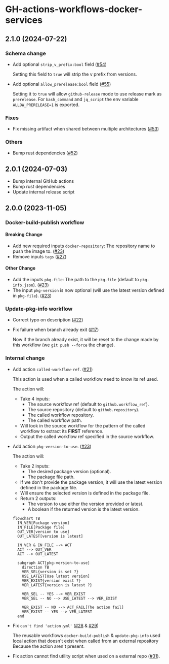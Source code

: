 <!-- markdownlint-configure-file
{
  "no-duplicate-heading": { "siblings_only": true }
}
-->
# GH-actions-workflows-docker-services

<!-- split-marker -->

## 2.1.0 (2024-07-22)

### Schema change

- Add optional `strip_v_prefix:bool` field ([#54](https://github.com/FirelightFlagboy/gh-actions-workflows-docker-services/issues/54))

  Setting this field to `true` will strip the v prefix from versions.

- Add optional `allow_prerelease:bool` field ([#55](https://github.com/FirelightFlagboy/gh-actions-workflows-docker-services/issues/55))

  Setting it to `true` will allow `github-release` mode to use release mark as `prerelease`.
  For `bash_command` and `jq_script` the env variable `ALLOW_PRERELEASE=1` is exported.

### Fixes

- Fix missing artifact when shared between multiple architectures ([#53](https://github.com/FirelightFlagboy/gh-actions-workflows-docker-services/issues/53))

### Others

- Bump rust dependencies ([#52](https://github.com/FirelightFlagboy/gh-actions-workflows-docker-services/pull/52))

## 2.0.1 (2024-07-03)

- Bump internal GitHub actions
- Bump rust dependencies
- Update internal release script

## 2.0.0 (2023-11-05)

### Docker-build-publish workflow

#### Breaking Change

- Add new required inputs `docker-repository`: The repository name to push the image to. ([#23](https://github.com/FirelightFlagboy/gh-actions-workflows-docker-services/pull/23))
- Remove inputs `tags` ([#27](https://github.com/FirelightFlagboy/gh-actions-workflows-docker-services/pull/23))

#### Other Change

- Add the inputs `pkg-file`: The path to the `pkg-file` (default to `pkg-info.json`). ([#23](https://github.com/FirelightFlagboy/gh-actions-workflows-docker-services/pull/23))
- The input `pkg-version` is now optional (will use the latest version defined in `pkg-file`). ([#23](https://github.com/FirelightFlagboy/gh-actions-workflows-docker-services/pull/23))

### Update-pkg-info workflow

- Correct typo on description ([#22](https://github.com/FirelightFlagboy/gh-actions-workflows-docker-services/pull/22))
- Fix failure when branch already exit ([#17](https://github.com/FirelightFlagboy/gh-actions-workflows-docker-services/issues/17))

  Now if the branch already exist, it will be reset to the change made by this workflow (we `git push --force` the change).

### Internal change

- Add action `called-workflow-ref`. ([#21](https://github.com/FirelightFlagboy/gh-actions-workflows-docker-services/pull/21))

  This action is used when a called workflow need to know its ref used.

  The action will:

  - Take 4 inputs:
    - The source workflow ref (default to `github.workflow_ref`).
    - The source repository (default to `github.repository`).
    - The called workflow repository.
    - The called workflow path.
  - Will look in the source workflow for the pattern of the called workflow to extract its **FIRST** reference.
  - Output the called workflow ref specified in the source workflow.

- Add action `pkg-version-to-use`. ([#23](https://github.com/FirelightFlagboy/gh-actions-workflows-docker-services/pull/23))

  The action will:

  - Take 2 inputs:
    - The desired package version (optional).
    - The package file path.
  - If we don't provide the package version, it will use the latest version defined in the package file.
  - Will ensure the selected version is defined in the package file.
  - Return 2 outputs:
    - The version to use either the version provided or latest.
    - A boolean if the returned version is the latest version.

  ```mermaid
  flowchart TB
    IN_VER[Package version]
    IN_FILE[Package file]
    OUT_VER[version to use]
    OUT_LATEST[version is latest]

    IN_VER & IN_FILE --> ACT
    ACT --> OUT_VER
    ACT --> OUT_LATEST

    subgraph ACT[pkg-version-to-use]
      direction TB
      VER_SEL{version is set ?}
      USE_LATEST[Use latest version]
      VER_EXIST{version exist ?}
      VER_LATEST{version is latest ?}

      VER_SEL -- YES --> VER_EXIST
      VER_SEL -- NO --> USE_LATEST --> VER_EXIST

      VER_EXIST -- NO --> ACT_FAIL[The action fail]
      VER_EXIST -- YES --> VER_LATEST
    end
  ```

- Fix `can't find 'action.yml'` ([#28](https://github.com/FirelightFlagboy/gh-actions-workflows-docker-services/issues/28) & [#29](https://github.com/FirelightFlagboy/gh-actions-workflows-docker-services/issues/29))

  The reusable workflows `docker-build-publish` & `update-pkg-info` used local action that doesn't exist when called from an external repository
  Because the action aren't present.

- Fix action cannot find utility script when used on a external repo ([#31](https://github.com/FirelightFlagboy/gh-actions-workflows-docker-services/issues/31)).
